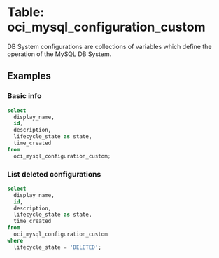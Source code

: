 # Table: oci_mysql_configuration_custom

DB System configurations are collections of variables which define the operation of the MySQL DB System.

## Examples

### Basic info

```sql
select
  display_name,
  id,
  description,
  lifecycle_state as state,
  time_created
from
  oci_mysql_configuration_custom;
```

### List deleted configurations

```sql
select
  display_name,
  id,
  description,
  lifecycle_state as state,
  time_created
from
  oci_mysql_configuration_custom 
where
  lifecycle_state = 'DELETED';
```
